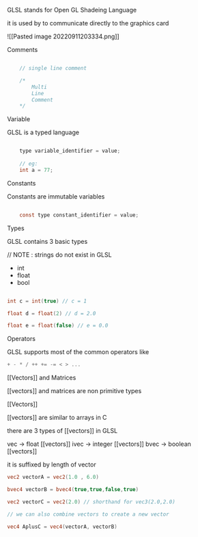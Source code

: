 GLSL stands for Open GL Shadeing Language

it is used by to communicate directly to the graphics card

![[Pasted image 20220911203334.png]]

Comments

```GLSL

	// single line comment

	/*
		Multi
		Line
		Comment
	*/

```


Variable

GLSL is a typed language

```GLSL

	type variable_identifier = value;
	
	// eg:
	int a = 77;

```

Constants

Constants are immutable variables

```GLSL

	const type constant_identifier = value;

```

Types

GLSL contains 3 basic types

// NOTE : strings do not exist in GLSL

- int
- float
- bool
``` GLSL

int c = int(true) // c = 1

float d = float(2) // d = 2.0

float e = float(false) // e = 0.0

```

Operators

GLSL supports most of the common operators like

```GLSL
+ - * / ++ += -= < > ...
```

[[Vectors]] and Matrices

[[vectors]] and matrices are non primitive types

[[Vectors]]

[[vectors]] are similar to arrays in C

there are 3 types of [[vectors]] in GLSL

vec -> float [[vectors]]
ivec -> integer [[vectors]]
bvec -> boolean [[vectors]]

it is suffixed by length of vector

```GLSL
vec2 vectorA = vec2(1.0 , 6.0)

bvec4 vectorB = bvec4(true,true,false,true)

vec2 vectorC = vec2(2.0) // shorthand for vec3(2.0,2.0)

// we can also combine vectors to create a new vector 

vec4 AplusC = vec4(vectorA, vectorB)

```

